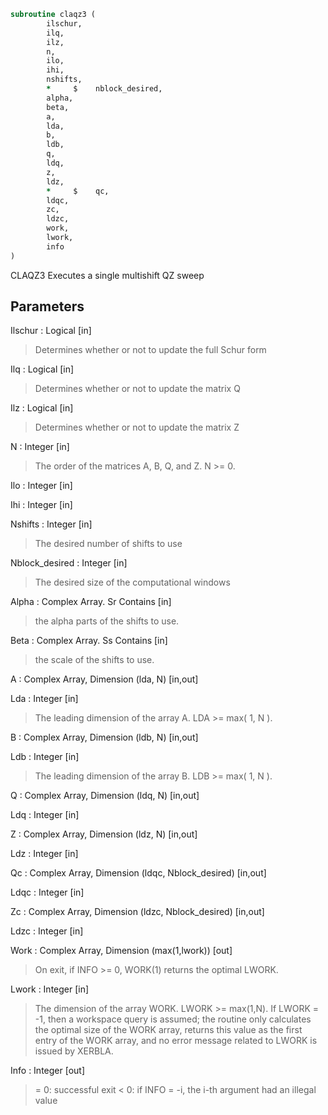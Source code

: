 ```fortran
subroutine claqz3 (
		ilschur,
		ilq,
		ilz,
		n,
		ilo,
		ihi,
		nshifts,
		*     $    nblock_desired,
		alpha,
		beta,
		a,
		lda,
		b,
		ldb,
		q,
		ldq,
		z,
		ldz,
		*     $    qc,
		ldqc,
		zc,
		ldzc,
		work,
		lwork,
		info
)
```

 CLAQZ3 Executes a single multishift QZ sweep

## Parameters
Ilschur : Logical [in]
> Determines whether or not to update the full Schur form

Ilq : Logical [in]
> Determines whether or not to update the matrix Q

Ilz : Logical [in]
> Determines whether or not to update the matrix Z

N : Integer [in]
> The order of the matrices A, B, Q, and Z.  N >= 0.

Ilo : Integer [in]

Ihi : Integer [in]

Nshifts : Integer [in]
> The desired number of shifts to use

Nblock_desired : Integer [in]
> The desired size of the computational windows

Alpha : Complex Array. Sr Contains [in]
> the alpha parts of the shifts to use.

Beta : Complex Array. Ss Contains [in]
> the scale of the shifts to use.

A : Complex Array, Dimension (lda, N) [in,out]

Lda : Integer [in]
> The leading dimension of the array A.  LDA >= max( 1, N ).

B : Complex Array, Dimension (ldb, N) [in,out]

Ldb : Integer [in]
> The leading dimension of the array B.  LDB >= max( 1, N ).

Q : Complex Array, Dimension (ldq, N) [in,out]

Ldq : Integer [in]

Z : Complex Array, Dimension (ldz, N) [in,out]

Ldz : Integer [in]

Qc : Complex Array, Dimension (ldqc, Nblock_desired) [in,out]

Ldqc : Integer [in]

Zc : Complex Array, Dimension (ldzc, Nblock_desired) [in,out]

Ldzc : Integer [in]

Work : Complex Array, Dimension (max(1,lwork)) [out]
> On exit, if INFO >= 0, WORK(1) returns the optimal LWORK.

Lwork : Integer [in]
> The dimension of the array WORK.  LWORK >= max(1,N).
> If LWORK = -1, then a workspace query is assumed; the routine
> only calculates the optimal size of the WORK array, returns
> this value as the first entry of the WORK array, and no error
> message related to LWORK is issued by XERBLA.

Info : Integer [out]
> = 0: successful exit
> < 0: if INFO = -i, the i-th argument had an illegal value

